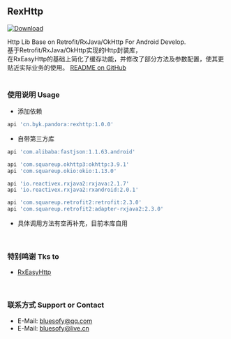 ## RexHttp

[ ![Download](https://api.bintray.com/packages/blueyuki/maven/RexHttp/images/download.svg) ](https://bintray.com/blueyuki/maven/RexHttp/_latestVersion)

Http Lib Base on Retrofit/RxJava/OkHttp For Android Develop.
<br>
基于Retrofit/RxJava/OkHttp实现的Http封装库，<br>
在RxEasyHttp的基础上简化了缓存功能，并修改了部分方法及参数配置，使其更贴近实际业务的使用。
[README on GitHub](https://github.com/bluesofy/RexHttp/blob/master/README.md)
<br>
<br>

### 使用说明  Usage
- 添加依赖
```gradle
api 'cn.byk.pandora:rexhttp:1.0.0'
```

- 自带第三方库
```gradle
api 'com.alibaba:fastjson:1.1.63.android'

api 'com.squareup.okhttp3:okhttp:3.9.1'
api 'com.squareup.okio:okio:1.13.0'

api 'io.reactivex.rxjava2:rxjava:2.1.7'
api 'io.reactivex.rxjava2:rxandroid:2.0.1'

api 'com.squareup.retrofit2:retrofit:2.3.0'
api 'com.squareup.retrofit2:adapter-rxjava2:2.3.0'
```

- 具体调用方法有空再补充，目前本库自用
<br>

### 特别鸣谢  Tks to
- [RxEasyHttp](https://github.com/zhou-you/RxEasyHttp)
<br>

### 联系方式  Support or Contact
- E-Mail: bluesofy@qq.com
- E-Mail: bluesofy@live.cn